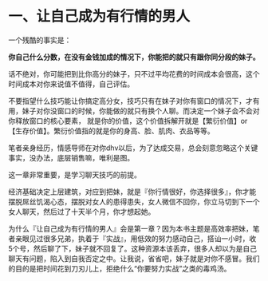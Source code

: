 # 一、让自己成为有行情的男人

一个残酷的事实是：

**你自己什么分数，在没有金钱加成的情况下，你能把的就只有跟你同分段的妹子。**

话不绝对，你可能把到比你高分的妹子，只不过平均花费的时间成本会很高，这个时间成本对你来说值不值得，自己评估。

不要指望什么技巧能让你搞定高分女，技巧只有在妹子对你有窗口的情况下，才有用，妹子对你没窗口的时候，你能做的就只有换个人聊。而决定一个妹子会不会对你释放窗口的核心要素， 就是你的价值，这个价值拆解开就是【繁衍价值】or【生存价值】。繁衍价值指的就是你的身高、脸、肌肉、衣品等等。

笔者亲身经历，情感导师在对你dhv以后，为了达成交易，总会刻意忽略这个关键事实，没办法，底层销售嘛，唯利是图。

这一章非常重要，是学习聊天技巧的前提。

经济基础决定上层建筑，对应到把妹，就是『你行情很好，你选择很多』，你才能摆脱屌丝饥渴心态，摆脱对女人的患得患失，女人微信不回你，你立马切到下一个女人聊天，然后过了十天半个月，你才想起她。

为什么『让自己成为有行情的男人』会是第一章？因为本书主题是高效率把妹，笔者亲眼见过很多兄弟，执着于『实战』，用低效的努力感动自己，搭讪一小时，收5个号，然后聊了下，妹子就不回复了。这种资源本该丢弃，很多人却以为是自己聊天有问题，陷入到自我否定之中。让我说，省省吧，妹子就是对你不感冒。我们的目的是把时间花到刀刃儿上，拒绝什么“你要努力实战”之类的毒鸡汤。
